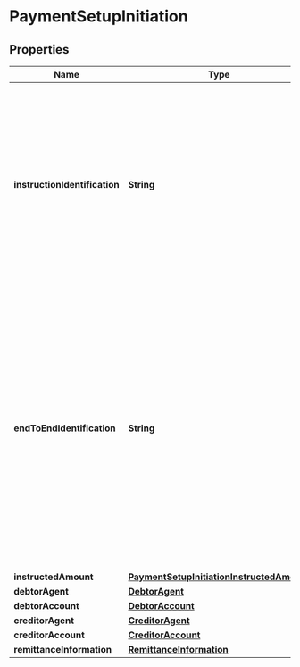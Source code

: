 
# PaymentSetupInitiation

## Properties
Name | Type | Description | Notes
------------ | ------------- | ------------- | -------------
**instructionIdentification** | **String** | Unique identification as assigned by an instructing party for an instructed party to unambiguously identify the instruction. Usage: the  instruction identification is a point to point reference that can be used between the instructing party and the instructed party to refer to the individual instruction. It can be included in several messages related to the instruction. | 
**endToEndIdentification** | **String** | Unique identification assigned by the initiating party to unambiguously identify the transaction. This identification is passed on, unchanged, throughout the entire end-to-end chain. Usage: The end-to-end identification can be used for reconciliation or to link tasks relating to the transaction. It can be included in several messages related to the transaction. OB: The Faster Payments Scheme can only access 31 characters for the EndToEndIdentification field. | 
**instructedAmount** | [**PaymentSetupInitiationInstructedAmount**](PaymentSetupInitiationInstructedAmount.md) |  |  [optional]
**debtorAgent** | [**DebtorAgent**](DebtorAgent.md) |  |  [optional]
**debtorAccount** | [**DebtorAccount**](DebtorAccount.md) |  |  [optional]
**creditorAgent** | [**CreditorAgent**](CreditorAgent.md) |  |  [optional]
**creditorAccount** | [**CreditorAccount**](CreditorAccount.md) |  |  [optional]
**remittanceInformation** | [**RemittanceInformation**](RemittanceInformation.md) |  |  [optional]



